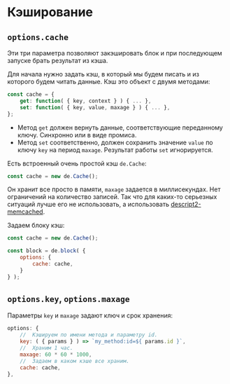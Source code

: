 # Кэширование

## `options.cache`

Эти три параметра позволяют закэшировать блок и при последующем запуске брать результат из кэша.

Для начала нужно задать кэш, в который мы будем писать и из которого будем читать данные.
Кэш это объект с двумя методами:

```js
const cache = {
    get: function( { key, context } ) { ... },
    set: function( { key, value, maxage } ) { ... },
};
```

  * Метод `get` должен вернуть данные, соответствующие переданному ключу. Синхронно или в виде промиса.
  * Метод `set` соответственно, должен сохранить значение `value` по ключу `key` на период `maxage`.
    Результат работы `set` игнорируется.

Есть встроенный очень простой кэш `de.Cache`:

```js
const cache = new de.Cache();
```

Он хранит все просто в памяти, `maxage` задается в миллисекундах. Нет ограничений на количество записей.
Так что для каких-то серьезных ситуаций лучше его не использовать, а использовать [descript2-memcached](https://github.com/doochik/descript2-memcached).

Задаем блоку кэш:

```js
const cache = new de.Cache();

const block = de.block( {
    options: {
        cache: cache,
    }
} );
```


## `options.key`, `options.maxage`

Параметры `key` и `maxage` задают ключ и срок хранения:

```js
options: {
    //  Кэшируем по имени метода и параметру id.
    key: ( { params } ) => `my_method:id=${ params.id }`,
    //  Храним 1 час.
    maxage: 60 * 60 * 1000,
    //  Задаем в каком кэше все храним.
    cache: cache,
},
```

